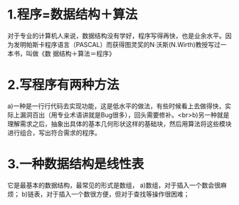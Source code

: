 # 1.程序=数据结构＋算法

对于专业的计算机人来说，数据结构没有学好，程序写得再快，也是业余水平。因为发明帕斯卡程序语言（PASCAL）而获得图灵奖的N∙沃斯(N.Wirth)教授写过一本书，叫做《数
据结构＋算法＝程序》

# 2.写程序有两种方法

a)一种是一行行代码去实现功能，这是低水平的做法，有些时候看上去做得快，实际上漏洞百出（用专业术语讲就是Bug很多），回头需要修补。\<br>b)另一种就是理解需求之后，抽象出具体的基本几何形状这样的基础块，然后用算法将这些模块进行组合，写出符合需求的程序。

# 3.一种数据结构是线性表

它是最基本的数据结构，最常见的形式是数组，
a)数组，对于插入一个数会很麻烦；
b)链表，对于插入一个数很方便，但对于查找等操作很困难；

